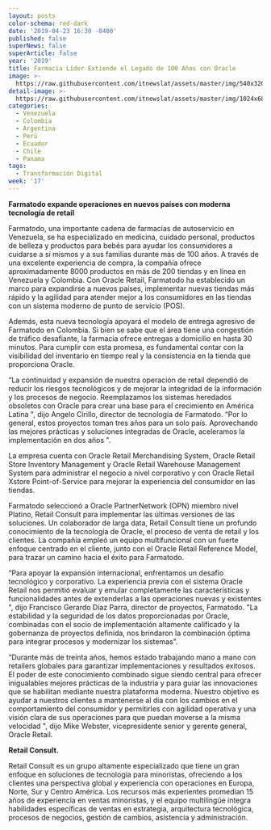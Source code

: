 ```yaml
---
layout: posts
color-schema: red-dark
date: '2019-04-23 16:30 -0400'
published: false
superNews: false
superArticle: false
year: '2019'
title: Farmacia Líder Extiende el Legado de 100 Años con Oracle
image: >-
  https://raw.githubusercontent.com/itnewslat/assets/master/img/540x320/Farmatodo-p.jpg
detail-image: >-
  https://raw.githubusercontent.com/itnewslat/assets/master/img/1024x680/Farmatodo-g.jpg
categories:
  - Venezuela
  - Colombia
  - Argentina
  - Perú
  - Ecuador
  - Chile
  - Panama
tags:
  - Transformación Digital
week: '17'
---
```

**Farmatodo expande operaciones en nuevos países con moderna tecnología de retail**

Farmatodo, una importante cadena de farmacias de autoservicio en Venezuela, se ha especializado en medicina, cuidado personal, productos de belleza y productos para bebés para ayudar los consumidores a cuidarse a sí mismos y a sus familias durante más de 100 años. A través de una excelente experiencia de compra, la compañía ofrece aproximadamente 8000 productos en más de 200 tiendas y en línea en Venezuela y Colombia. Con Oracle Retail, Farmatodo ha establecido un marco para expandirse a nuevos países, implementar nuevas tiendas más rápido y la agilidad para atender mejor a los consumidores en las tiendas con un sistema moderno de punto de servicio (POS).

Además, esta nueva tecnología apoyará el modelo de entrega agresivo de Farmatodo en Colombia. Si bien se sabe que el área tiene una congestión de tráfico desafiante, la farmacia ofrece entregas a domicilio en hasta 30 minutos. Para cumplir con esta promesa, es fundamental contar con la visibilidad del inventario en tiempo real y la consistencia en la tienda que proporciona Oracle.

“La continuidad y expansión de nuestra operación de retail dependió de reducir los riesgos tecnológicos y de mejorar la integridad de la información y los procesos de negocio. Reemplazamos los sistemas heredados obsoletos con Oracle para crear una base para el crecimiento en América Latina ", dijo Angelo Cirillo, director de tecnología de Farmatodo. “Por lo general, estos proyectos toman tres años para un solo país. Aprovechando las mejores prácticas y soluciones integradas de Oracle, aceleramos la implementación en dos años ".

La empresa cuenta con Oracle Retail Merchandising System, Oracle Retail Store Inventory Management y Oracle Retail Warehouse Management System para administrar el negocio a nivel corporativo y con Oracle Retail Xstore Point-of-Service para mejorar la experiencia del consumidor en las tiendas.

Farmatodo seleccionó a Oracle PartnerNetwork (OPN) miembro nivel Platino, Retail Consult para implementar las últimas versiones de las soluciones. Un colaborador de larga data, Retail Consult tiene un profundo conocimiento de la tecnología de Oracle, el proceso de venta de retail y los clientes. La compañía empleó un equipo multifuncional con un fuerte enfoque centrado en el cliente, junto con el Oracle Retail Reference Model, para trazar un camino hacia el éxito para Farmatodo.

“Para apoyar la expansión internacional, enfrentamos un desafío tecnológico y corporativo. La experiencia previa con el sistema Oracle Retail nos permitió evaluar y emular completamente las características y funcionalidades antes de extenderlas a las operaciones nuevas y existentes ", dijo Francisco Gerardo Díaz Parra, director de proyectos, Farmatodo. "La estabilidad y la seguridad de los datos proporcionadas por Oracle, combinadas con el socio de implementación altamente calificado y la gobernanza de proyectos definida, nos brindaron la combinación óptima para integrar procesos y modernizar los sistemas".

“Durante más de treinta años, hemos estado trabajando mano a mano con retailers globales para garantizar implementaciones y resultados exitosos. El poder de este conocimiento combinado sigue siendo central para ofrecer inigualables mejores prácticas de la industria y para guiar las innovaciones que se habilitan mediante nuestra plataforma moderna. Nuestro objetivo es ayudar a nuestros clientes a mantenerse al día con los cambios en el comportamiento del consumidor y permitirles con agilidad operativa y una visión clara de sus operaciones para que puedan moverse a la misma velocidad ", dijo Mike Webster, vicepresidente senior y gerente general, Oracle Retail.

**Retail Consult.**

Retail Consult es un grupo altamente especializado que tiene un gran enfoque en soluciones de tecnología para minoristas, ofreciendo a los clientes una perspectiva global y experiencia con operaciones en Europa, Norte, Sur y Centro América. Los recursos más experientes promedian 15 años de experiencia en ventas minoristas, y el equipo multilingüe integra habilidades específicas de ventas en estrategia, arquitectura tecnológica, procesos de negocios, gestión de cambios, asistencia y administración.